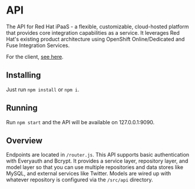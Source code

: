 # API
The API for Red Hat iPaaS - a flexible, customizable, cloud-hosted platform that provides core integration capabilities as a service. It leverages Red Hat's existing product architecture using OpenShift Online/Dedicated and Fuse Integration Services.

For the client, [see here](https://github.com/redhat-ipaas/ipaas-client).

## Installing
Just run `npm install` or `npm i`.

## Running
Run `npm start` and the API will be available on 127.0.0.1:9090.

## Overview
Endpoints are located in `/router.js`. This API supports basic authentication with Everyauth and Bcrypt. It provides a service layer, repository layer, and model layer so that you can use multiple repositories and data stores like MySQL, and external services like Twitter. Models are wired up with whatever repository is configured via the `/src/api` directory.
